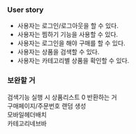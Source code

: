 ### User story

- 사용자는 로그인/로그아웃을 할 수 있다.
- 사용자는 찜하기 기능을 사용할 수 있다.
- 사용자는 로그인을 해야 구매를 할 수 있다.
- 사용자는 상품을 검색할 수 있다.
- 사용자는 카테고리별 상품을 확인할 수 있다.


### 보완할 거 
검색기능 실행 시 상품리스트 0 반환하는 거<br>
구매페이지/주문번호 랜덤 생성<br>
모바일헤더배치<br>
카테고리네브바<br>
